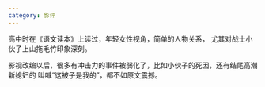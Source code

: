 ```yaml
---
category: 影评
---
```

高中时在《语文读本》上读过，年轻女性视角，简单的人物关系，
尤其对战士小伙子上山拖毛竹印象深刻。

影视改编以后，很多有冲击力的事件被弱化了，比如小伙子的死因，还有结尾高潮新媳妇的
叫喊“这被子是我的”，都不如原文震撼。
